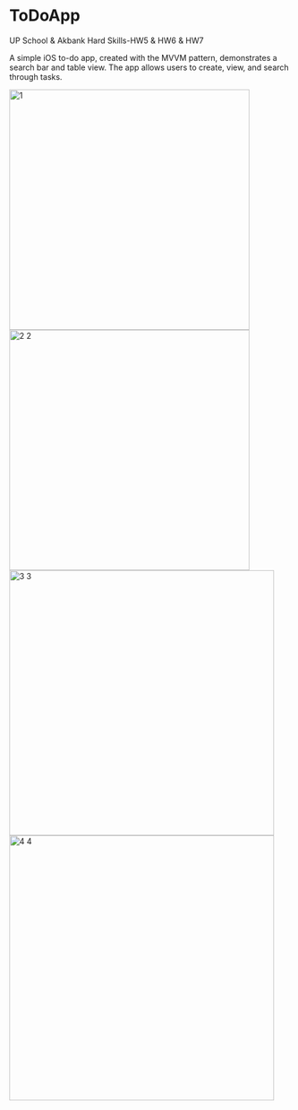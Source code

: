 # ToDoApp
UP School &amp; Akbank Hard Skills-HW5 &amp; HW6 &amp; HW7 

A simple iOS to-do app, created with the MVVM pattern, demonstrates a search bar and table view. The app allows users to create, view, and search through tasks.


<img width="429" alt="1" src="https://github.com/seherkose/ToDoApp/assets/86297425/19a819ac-1101-41f0-b5ff-714c4c7ea7b9">
<img width="429" alt="2 2" src="https://github.com/seherkose/ToDoApp/assets/86297425/cb996cfa-51b7-4cd2-a03c-697d0202cee1">
<img width="473" alt="3 3" src="https://github.com/seherkose/ToDoApp/assets/86297425/9fb1e3eb-6259-4f90-aeef-156f7a68b885">
<img width="473" alt="4 4" src="https://github.com/seherkose/ToDoApp/assets/86297425/c8bf0383-95e4-4353-b961-a75097770c10">
